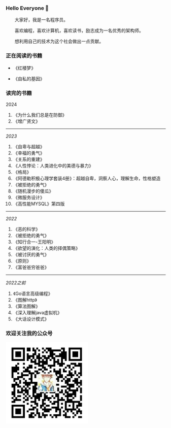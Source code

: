 ### Hello Everyone 👋

<p>&emsp;&emsp;大家好，我是一名程序员。</p>
<p>&emsp;&emsp;喜欢编程，喜欢计算机，喜欢读书，励志成为一名优秀的架构师。</p>
<p>&emsp;&emsp;想利用自己的技术为这个社会做出一点贡献。</p>

### 正在阅读的书籍
- 《红楼梦》

- 《自私的基因》

### 读完的书籍

2024

1. 《为什么我们总是在防御》
2. 《增广贤文》

------

*2023*

1. 《自卑与超越》
2. 《幸福的勇气》
3. 《关系的重建》
4. 《人性悖论：人类进化中的美德与暴力》
5. 《格局》
6. 《阿德勒积极心理学套装4册》：超越自卑，洞察人心，理解生命，性格塑造
7. 《被拒绝的勇气》
8. 《随机漫步的傻瓜》
9. 《微服务设计》
10. 《高性能MYSQL》第四版

------

*2022*

1. 《恶的科学》
2. 《被拒绝的勇气》
3. 《知行合一-王阳明》
4. 《欲望的演化：人类的择偶策略》
5. 《被讨厌的勇气》
6. 《原则》
7. 《富爸爸穷爸爸》

------

*2022之前*

1. 《Go语言高级编程》
2. 《图解http》
3. 《算法图解》
4. 《深入理解java虚拟机》
5. 《大话设计模式》

### 欢迎关注我的公众号

![gong_zhong_hao.jpg](https://github.com/goodboy-y/goodboy-y/blob/main/assets/gong_zhong_hao.jpg?raw=true)

<!--
**goodboy-y/goodboy-y** is a ✨ _special_ ✨ repository because its `README.md` (this file) appears on your GitHub profile.

Here are some ideas to get you started:

- 🔭 I’m currently working on ...
- 🌱 I’m currently learning ...
- 👯 I’m looking to collaborate on ...
- 🤔 I’m looking for help with ...
- 💬 Ask me about ...
- 📫 How to reach me: ...
- 😄 Pronouns: ...
- ⚡ Fun fact: ...
-->

